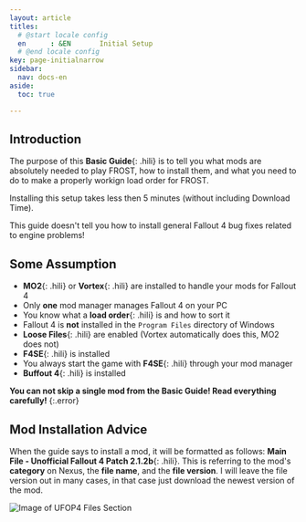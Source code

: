 ```yaml
---
layout: article
titles:
  # @start locale config
  en      : &EN       Initial Setup
  # @end locale config
key: page-initialnarrow
sidebar:
  nav: docs-en
aside:
  toc: true

---
```


## Introduction
The purpose of this **Basic Guide**{: .hili} is to tell you what mods are absolutely needed to play FROST, how to install them, and what you need to do to make a properly workign load order for FROST.

Installing this setup takes less then 5 minutes (without including Download Time).

This guide doesn't tell you how to install general Fallout 4 bug fixes related to engine problems!

## Some Assumption
* **MO2**{: .hili} or **Vortex**{: .hili} are installed to handle your mods for Fallout 4
* Only **one** mod manager manages Fallout 4 on your PC
* You know what a **load order**{: .hili} is and how to sort it
* Fallout 4 is **not** installed in the `Program Files` directory of Windows
* **Loose Files**{: .hili} are enabled (Vortex automatically does this, MO2 does not)
* **F4SE**{: .hili} is installed
* You always start the game with **F4SE**{: .hili} through your mod manager
* **Buffout 4**{: .hili} is installed


**You can not skip a single mod from the Basic Guide! Read everything carefully!**
{:.error}

## Mod Installation Advice

When the guide says to install a mod, it will be formatted as follows: **Main File - Unofficial Fallout 4 Patch 2.1.2b**{: .hili}. This is referring to the mod's **category** on Nexus, the **file name**, and the **file version**.  I will leave the file version out in many cases, in that case just download the newest version of the mod. 

![Image of UFOP4 Files Section](https://themidnightride.github.io/img/download%20example.png "Image of UFOP4 Files Section")
